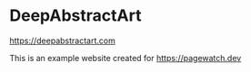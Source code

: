 # DeepAbstractArt

https://deepabstractart.com

This is an example website created for https://pagewatch.dev
